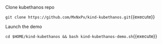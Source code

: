 
Clone kubethanos repo

`git clone https://github.com/MxNxPx/kind-kubethanos.git`{{execute}}

Launch the demo

`cd $HOME/kind-kubethanos && bash kind-kubethanos-demo.sh`{{execute}}
